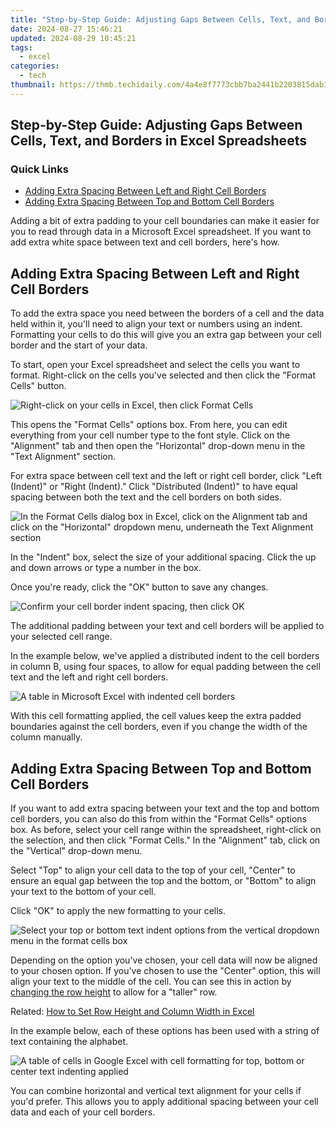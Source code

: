 ```yaml
---
title: "Step-by-Step Guide: Adjusting Gaps Between Cells, Text, and Borders in Excel Spreadsheets"
date: 2024-08-27 15:46:21
updated: 2024-08-29 10:45:21
tags:
  - excel
categories:
  - tech
thumbnail: https://thmb.techidaily.com/4a4e8f7773cbb7ba2441b2203815dab13dab20d5c0f40b64cdaf24434f35396e.jpg
---
```


## Step-by-Step Guide: Adjusting Gaps Between Cells, Text, and Borders in Excel Spreadsheets

### Quick Links

* [Adding Extra Spacing Between Left and Right Cell Borders](https://screen-mirroring-recording.techidaily.com/new-2024-approved-nocturnal-notes-expert-advice-on-low-light-photos/)
* [Adding Extra Spacing Between Top and Bottom Cell Borders](https://remote-screen-capture.techidaily.com/2024-approved-smooth-setup-seamless-screenshots-on-dell-devices/)

 Adding a bit of extra padding to your cell boundaries can make it easier for you to read through data in a Microsoft Excel spreadsheet. If you want to add extra white space between text and cell borders, here's how.

##  Adding Extra Spacing Between Left and Right Cell Borders

 To add the extra space you need between the borders of a cell and the data held within it, you'll need to align your text or numbers using an indent. Formatting your cells to do this will give you an extra gap between your cell border and the start of your data.

 To start, open your Excel spreadsheet and select the cells you want to format. Right-click on the cells you've selected and then click the "Format Cells" button.

![Right-click on your cells in Excel, then click Format Cells](https://static1.howtogeekimages.com/wordpress/wp-content/uploads/2019/11/Excel-Format-Cells-Menu.png) 

 This opens the "Format Cells" options box. From here, you can edit everything from your cell number type to the font style. Click on the "Alignment" tab and then open the "Horizontal" drop-down menu in the "Text Alignment" section.

 For extra space between cell text and the left or right cell border, click "Left (Indent)" or "Right (Indent)." Click "Distributed (Indent)" to have equal spacing between both the text and the cell borders on both sides.

![In the Format Cells dialog box in Excel, click on the Alignment tab and click on the "Horizontal" dropdown menu, underneath the Text Alignment section](https://static1.howtogeekimages.com/wordpress/wp-content/uploads/2019/11/Excel-Cell-Border-Indent-Options.png) 

 In the "Indent" box, select the size of your additional spacing. Click the up and down arrows or type a number in the box.

 Once you're ready, click the "OK" button to save any changes.

![Confirm your cell border indent spacing, then click OK](https://static1.howtogeekimages.com/wordpress/wp-content/uploads/2019/11/Excel-Apply-Cell-Indent.png) 

 The additional padding between your text and cell borders will be applied to your selected cell range.

 In the example below, we've applied a distributed indent to the cell borders in column B, using four spaces, to allow for equal padding between the cell text and the left and right cell borders.

![A table in Microsoft Excel with indented cell borders](https://static1.howtogeekimages.com/wordpress/wp-content/uploads/2019/11/Excel-Indented-Border-Cells.png) 

 With this cell formatting applied, the cell values keep the extra padded boundaries against the cell borders, even if you change the width of the column manually.

##  Adding Extra Spacing Between Top and Bottom Cell Borders

 If you want to add extra spacing between your text and the top and bottom cell borders, you can also do this from within the "Format Cells" options box. As before, select your cell range within the spreadsheet, right-click on the selection, and then click "Format Cells." In the "Alignment" tab, click on the "Vertical" drop-down menu.

 Select "Top" to align your cell data to the top of your cell, "Center" to ensure an equal gap between the top and the bottom, or "Bottom" to align your text to the bottom of your cell.

 Click "OK" to apply the new formatting to your cells.

![Select your top or bottom text indent options from the vertical dropdown menu in the format cells box](https://static1.howtogeekimages.com/wordpress/wp-content/uploads/2019/11/Excel-Vertical-Indent-Edit.png) 

 Depending on the option you've chosen, your cell data will now be aligned to your chosen option. If you've chosen to use the "Center" option, this will align your text to the middle of the cell. You can see this in action by [changing the row height](https://easy-unlock-android.techidaily.com/in-2024-unlock-your-realme-11-5g-phone-with-ease-the-3-best-lock-screen-removal-tools-by-drfone-android/) to allow for a "taller" row.

Related: [How to Set Row Height and Column Width in Excel](https://easy-unlock-android.techidaily.com/in-2024-unlock-your-realme-11-5g-phone-with-ease-the-3-best-lock-screen-removal-tools-by-drfone-android/) 

 In the example below, each of these options has been used with a string of text containing the alphabet.

![A table of cells in Google Excel with cell formatting for top, bottom or center text indenting applied](https://static1.howtogeekimages.com/wordpress/wp-content/uploads/2019/11/Excel-Top-Bottom-Indented-Cells.png) 

 You can combine horizontal and vertical text alignment for your cells if you'd prefer. This allows you to apply additional spacing between your cell data and each of your cell borders.

<ins class="adsbygoogle"
     style="display:block"
     data-ad-format="autorelaxed"
     data-ad-client="ca-pub-7571918770474297"
     data-ad-slot="1223367746"></ins>



<ins class="adsbygoogle"
     style="display:block"
     data-ad-client="ca-pub-7571918770474297"
     data-ad-slot="8358498916"
     data-ad-format="auto"
     data-full-width-responsive="true"></ins>
